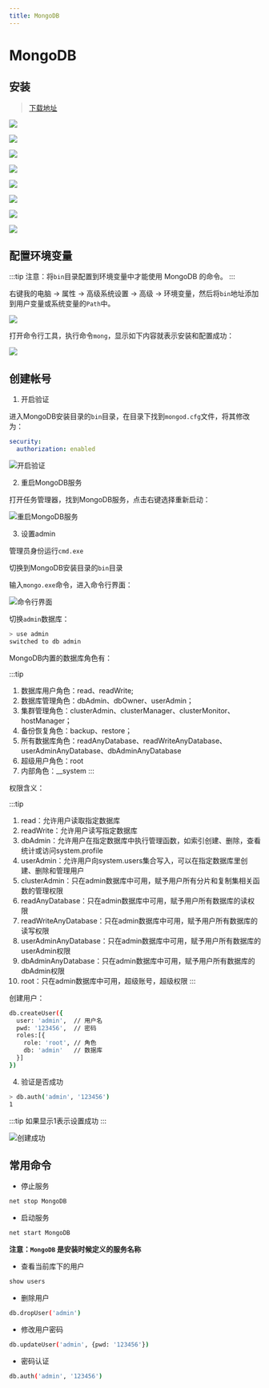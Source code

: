 ```yaml
---
title: MongoDB
---
```


# MongoDB

## 安装

>[下载地址](https://www.mongodb.com/download-center/community)

![](https://z3.ax1x.com/2021/09/27/42hQKA.png)

![](https://z3.ax1x.com/2021/09/27/42hJ58.png)

![](https://z3.ax1x.com/2021/09/27/42hjsA.png)

![](https://z3.ax1x.com/2021/09/27/424SdP.png)

![](https://z3.ax1x.com/2021/09/27/424cwt.png)

![](https://z3.ax1x.com/2021/09/27/424WY8.png)

![](https://z3.ax1x.com/2021/09/27/425cjJ.png)

![](https://z3.ax1x.com/2021/09/27/4245lQ.png)

## 配置环境变量

:::tip
注意：将`bin`目录配置到环境变量中才能使用 MongoDB 的命令。
:::

右键我的电脑 -> 属性 -> 高级系统设置 -> 高级 -> 环境变量，然后将`bin`地址添加到用户变量或系统变量的`Path`中。

![](https://z3.ax1x.com/2021/09/27/42Ilr9.png)

打开命令行工具，执行命令`mong`，显示如下内容就表示安装和配置成功：

![](https://z3.ax1x.com/2021/09/27/42IBqA.png)

## 创建帐号

1. 开启验证

进入MongoDB安装目录的`bin`目录，在目录下找到`mongod.cfg`文件，将其修改为：

```yml
security:
  authorization: enabled
```

![开启验证](https://z3.ax1x.com/2021/10/19/5dY0ET.png)

2. 重启MongoDB服务

打开任务管理器，找到MongoDB服务，点击右键选择重新启动：

![重启MongoDB服务](https://z3.ax1x.com/2021/10/19/5dYOqP.png)

3. 设置admin

管理员身份运行`cmd.exe`

切换到MongoDB安装目录的`bin`目录

输入`mongo.exe`命令，进入命令行界面：

![命令行界面](https://z3.ax1x.com/2021/10/19/5dt0sI.png)

切换`admin`数据库：

```bash
> use admin
switched to db admin
```

MongoDB内置的数据库角色有：

:::tip
1. 数据库用户角色：read、readWrite;
2. 数据库管理角色：dbAdmin、dbOwner、userAdmin；
3. 集群管理角色：clusterAdmin、clusterManager、clusterMonitor、hostManager；
4. 备份恢复角色：backup、restore；
5. 所有数据库角色：readAnyDatabase、readWriteAnyDatabase、userAdminAnyDatabase、dbAdminAnyDatabase
6. 超级用户角色：root
7. 内部角色：__system
:::

权限含义：

:::tip
1. read：允许用户读取指定数据库
2. readWrite：允许用户读写指定数据库
3. dbAdmin：允许用户在指定数据库中执行管理函数，如索引创建、删除，查看统计或访问system.profile
4. userAdmin：允许用户向system.users集合写入，可以在指定数据库里创建、删除和管理用户
5. clusterAdmin：只在admin数据库中可用，赋予用户所有分片和复制集相关函数的管理权限
6. readAnyDatabase：只在admin数据库中可用，赋予用户所有数据库的读权限
7. readWriteAnyDatabase：只在admin数据库中可用，赋予用户所有数据库的读写权限
8. userAdminAnyDatabase：只在admin数据库中可用，赋予用户所有数据库的userAdmin权限
9. dbAdminAnyDatabase：只在admin数据库中可用，赋予用户所有数据库的dbAdmin权限
10. root：只在admin数据库中可用，超级账号，超级权限
:::

创建用户：

```bash
db.createUser({
  user: 'admin',  // 用户名
  pwd: '123456',  // 密码
  roles:[{
    role: 'root', // 角色
    db: 'admin'   // 数据库
  }]
})
```

4. 验证是否成功

```bash
> db.auth('admin', '123456')
1
```

:::tip
如果显示1表示设置成功
:::

![创建成功](https://z3.ax1x.com/2021/10/19/5d5tk8.png)

## 常用命令

- 停止服务

```bash
net stop MongoDB
```

- 启动服务

```bash
net start MongoDB
```

**注意：`MongoDB` 是安装时候定义的服务名称**

- 查看当前库下的用户

```bash
show users
```

- 删除用户

```bash
db.dropUser('admin')
```

- 修改用户密码

```bash
db.updateUser('admin', {pwd: '123456'})
```

- 密码认证

```bash
db.auth('admin', '123456')
```

<RightMenu />